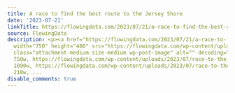 ```yaml
---
title: A race to find the best route to the Jersey Shore
date: '2023-07-21'
linkTitle: https://flowingdata.com/2023/07/21/a-race-to-find-the-best-route-to-the-jersey-shore/
source: FlowingData
description: <p><a href="https://flowingdata.com/2023/07/21/a-race-to-find-the-best-route-to-the-jersey-shore/"><img
  width="750" height="480" src="https://flowingdata.com/wp-content/uploads/2023/07/race-to-the-Jersey-Shore-750x480.png"
  class="attachment-medium size-medium wp-post-image" alt="" decoding="async" srcset="https://flowingdata.com/wp-content/uploads/2023/07/race-to-the-Jersey-Shore-750x480.png
  750w, https://flowingdata.com/wp-content/uploads/2023/07/race-to-the-Jersey-Shore-1090x697.png
  1090w, https://flowingdata.com/wp-content/uploads/2023/07/race-to-the-Jersey-Shore-210x134.png
  210w, ...
disable_comments: true
---
```

<p><a href="https://flowingdata.com/2023/07/21/a-race-to-find-the-best-route-to-the-jersey-shore/"><img width="750" height="480" src="https://flowingdata.com/wp-content/uploads/2023/07/race-to-the-Jersey-Shore-750x480.png" class="attachment-medium size-medium wp-post-image" alt="" decoding="async" srcset="https://flowingdata.com/wp-content/uploads/2023/07/race-to-the-Jersey-Shore-750x480.png 750w, https://flowingdata.com/wp-content/uploads/2023/07/race-to-the-Jersey-Shore-1090x697.png 1090w, https://flowingdata.com/wp-content/uploads/2023/07/race-to-the-Jersey-Shore-210x134.png 210w, ...